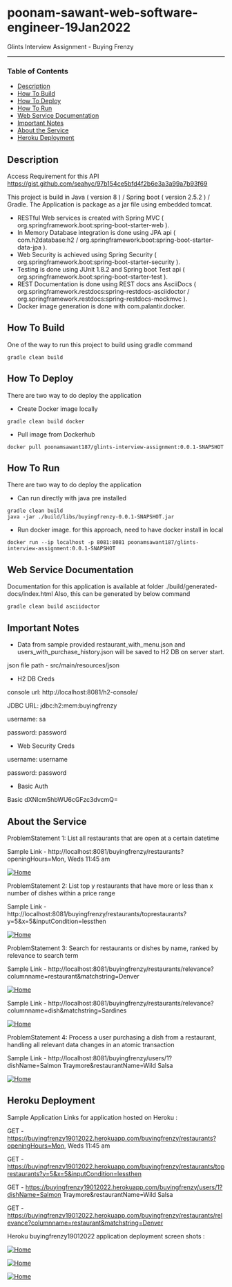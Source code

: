 # poonam-sawant-web-software-engineer-19Jan2022
Glints Interview Assignment - Buying Frenzy

---
### Table of Contents
- [Description](#description)
- [How To Build](#how-to-build)
- [How To Deploy](#how-to-deploy)
- [How To Run](#how-to-run)
- [Web Service Documentation](#web-service-documentation)
- [Important Notes](#important-notes)
- [About the Service](#about-the-service)
- [Heroku Deployment](#heroku-deployment)

## Description

Access Requirement for this API https://gist.github.com/seahyc/97b154ce5bfd4f2b6e3a3a99a7b93f69 

This project is build in Java ( version 8 ) / Spring boot ( version 2.5.2 ) / Gradle. The Application is package as a jar file using embedded tomcat.

* RESTful Web services is created with Spring MVC ( org.springframework.boot:spring-boot-starter-web ).
* In Memory Database integration is done using JPA api ( com.h2database:h2 / org.springframework.boot:spring-boot-starter-data-jpa ).
* Web Security is achieved using Spring Security ( org.springframework.boot:spring-boot-starter-security ).
* Testing is done using JUnit 1.8.2 and Spring boot Test api ( org.springframework.boot:spring-boot-starter-test ).
* REST Documentation is done using REST docs ans AsciiDocs ( org.springframework.restdocs:spring-restdocs-asciidoctor / org.springframework.restdocs:spring-restdocs-mockmvc ).
* Docker image generation is done with com.palantir.docker.

## How To Build

One of the way to run this project to build using gradle command

```shell
gradle clean build
```

## How To Deploy

There are two way to do deploy the application
* Create Docker image locally
	
```shell
gradle clean build docker
```
	
* Pull image from Dockerhub
	
```shell
docker pull poonamsawant187/glints-interview-assignment:0.0.1-SNAPSHOT
```

## How To Run

There are two way to do deploy the application
* Can run directly with java pre installed
	
```shell
gradle clean build
java -jar ./build/libs/buyingfrenzy-0.0.1-SNAPSHOT.jar
```
	
* Run docker image. for this approach, need to have docker install in local
	
```shell
docker run --ip localhost -p 8081:8081 poonamsawant187/glints-interview-assignment:0.0.1-SNAPSHOT
```

## Web Service Documentation

Documentation for this application is available at folder ./build/generated-docs/index.html
Also, this can be generated by below command

```shell
gradle clean build asciidoctor
```

## Important Notes

* Data from sample provided restaurant_with_menu.json and users_with_purchase_history.json will be saved to H2 DB on server start. 

json file path - src/main/resources/json

* H2 DB Creds

console url: http://localhost:8081/h2-console/

JDBC URL: jdbc:h2:mem:buyingfrenzy

username: sa

password: password

* Web Security Creds

username: username

password: password

* Basic Auth

Basic dXNlcm5hbWU6cGFzc3dvcmQ=

## About the Service

ProblemStatement 1: List all restaurants that are open at a certain datetime

Sample Link - http://localhost:8081/buyingfrenzy/restaurants?openingHours=Mon, Weds 11:45 am

[![Home](src/main/resources/images/getRestaurantsByOpeningHrs.JPG)](/images/getRestaurantsByOpeningHrs.JPEG)

ProblemStatement 2: List top y restaurants that have more or less than x number of dishes within a price range

Sample Link - http://localhost:8081/buyingfrenzy/restaurants/toprestaurants?y=5&x=5&inputCondition=lessthen

[![Home](src/main/resources/images/getRestaurantsByParam.JPG)](images/getRestaurantsByParam.JPEG)

ProblemStatement 3: Search for restaurants or dishes by name, ranked by relevance to search term

Sample Link - http://localhost:8081/buyingfrenzy/restaurants/relevance?columnname=restaurant&matchstring=Denver

[![Home](src/main/resources/images/getRestaurantsByRelevance.JPG)](images/getRestaurantsByRelevance.JPEG)

Sample Link - http://localhost:8081/buyingfrenzy/restaurants/relevance?columnname=dish&matchstring=Sardines

[![Home](src/main/resources/images/getDishByRelevance.JPG)](images/getDishByRelevance.JPEG)

ProblemStatement 4: Process a user purchasing a dish from a restaurant, handling all relevant data changes in an atomic transaction

Sample Link - http://localhost:8081/buyingfrenzy/users/1?dishName=Salmon Traymore&restaurantName=Wild Salsa

[![Home](src/main/resources/images/updateBuyDishTransaction.JPG)](images/updateBuyDishTransaction.JPEG)

## Heroku Deployment

Sample Application Links for application hosted on Heroku :

GET - https://buyingfrenzy19012022.herokuapp.com/buyingfrenzy/restaurants?openingHours=Mon, Weds 11:45 am

GET - https://buyingfrenzy19012022.herokuapp.com/buyingfrenzy/restaurants/toprestaurants?y=5&x=5&inputCondition=lessthen

GET - https://buyingfrenzy19012022.herokuapp.com/buyingfrenzy/users/1?dishName=Salmon Traymore&restaurantName=Wild Salsa

GET - https://buyingfrenzy19012022.herokuapp.com/buyingfrenzy/restaurants/relevance?columnname=restaurant&matchstring=Denver

Heroku buyingfrenzy19012022 application deployment screen shots :

[![Home](src/main/resources/images/heroku_appDeployed_snap.JPG)](images/heroku_appDeployed_snap.JPEG)

[![Home](src/main/resources/images/heroku_appStart_snap1.JPG)](images/heroku_appStart_snap1.JPEG)

[![Home](src/main/resources/images/heroku_appStart_snap2.JPG)](images/heroku_appStart_snap2.JPEG)



